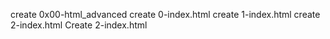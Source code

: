 create 0x00-html_advanced
create 0-index.html
create 1-index.html
create 2-index.html
Create 2-index.html
